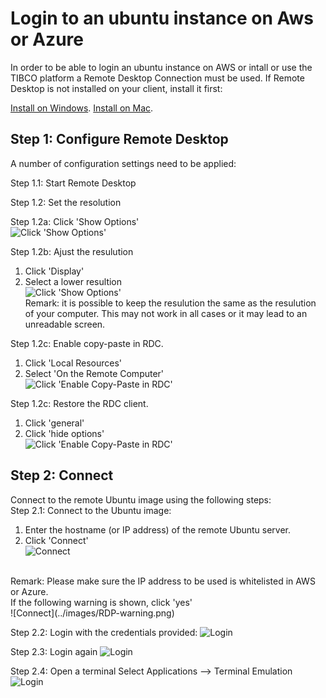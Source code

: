 # Login to an ubuntu instance on Aws or Azure

In order to be able to login an ubuntu instance on AWS or intall or use the TIBCO platform a Remote Desktop Connection must be used. If Remote Desktop is not installed on your client, install it first:

[Install on Windows](https://learn.microsoft.com/en-us/windows-server/remote/remote-desktop-services/clients/uninstall-remote-desktop-connection?tabs=gui).
[Install on Mac](https://support.apple.com/en-gb/guide/remote-desktop/apdf49e03a4/mac).

## Step 1: Configure Remote Desktop
A number of configuration settings need to be applied:

Step 1.1: Start Remote Desktop

Step 1.2: Set the resolution

Step 1.2a: Click 'Show Options'<br>
![Click 'Show Options'](../images/RDC-show-options.png)

Step 1.2b: Ajust the resulution<br>
1. Click 'Display'
2. Select a lower resultion<br>
![Click 'Show Options'](../images/RDC-size.png)<br>
Remark: it is possible to keep the resulution the same as the resulution of your computer. This may not work in all cases or it may lead to an unreadable screen.

Step 1.2c: Enable copy-paste in RDC.
1. Click 'Local Resources'
2. Select 'On the Remote Computer'<br> 
![Click 'Enable Copy-Paste in RDC'](../images/RDC-cp.png)

Step 1.2c: Restore the RDC client. 
1. Click 'general'
2. Click 'hide options'<br>
![Click 'Enable Copy-Paste in RDC'](../images/RDC-general.png)

## Step 2: Connect
Connect to the remote Ubuntu image using the following steps:
<br>
Step 2.1: Connect to the Ubuntu image:
1. Enter the hostname (or IP address) of the remote Ubuntu server.
2. Click 'Connect'<br> 
![Connect](../images/RDC-connect.png)
<br>
Remark: Please make sure the IP address to be used is whitelisted in AWS or Azure.
<br>
If the following warning is shown, click 'yes'<br>
![Connect](../images/RDP-warning.png)

Step 2.2: Login with the credentials provided:
![Login](../images/xrdp-login.png)

Step 2.3: Login again
![Login](../images/login-again.png)

Step 2.4: Open a terminal 
Select Applications --> Terminal Emulation <br>
![Login](../images/terminal.png)